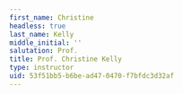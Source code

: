 ```yaml
---
first_name: Christine
headless: true
last_name: Kelly
middle_initial: ''
salutation: Prof.
title: Prof. Christine Kelly
type: instructor
uid: 53f51bb5-b6be-ad47-0470-f7bfdc3d32af
---
```

